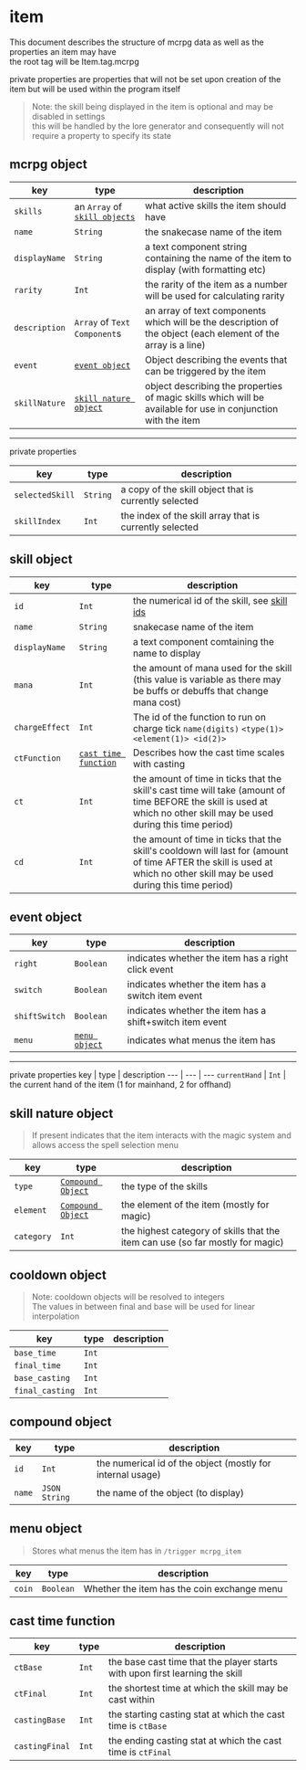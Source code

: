 # item 
This document describes the structure of mcrpg data 
as well as the properties an item may have  
the root tag will be Item.tag.mcrpg 

private properties are properties that will not be set upon creation of the item but will be used within the program itself

> Note: the skill being displayed in the item is optional and may be disabled in settings   
> this will be handled by the lore generator and consequently will not require a property to specify its state

## mcrpg object
key | type | description
--- | ---  | ---
`skills` | an `Array` of [`skill objects`](#skill-object) | what active skills the item should have
`name`     | `String` | the snakecase name of the item
`displayName` | `String` | a text component string containing the name of the item to display (with formatting etc)
`rarity` | `Int` | the rarity of the item as a number will be used for calculating rarity 
`description` | `Array` of `Text Component`s | an array of text components which will be the description of the object (each element of the array is a line)
`event` | [`event object`](#event-object) | Object describing the events that can be triggered by the item
`skillNature` | [`skill nature object`](#skill-nature-object) | object describing the properties of magic skills which will be available for use in conjunction with the item

---
private properties

key | type | description
--- | ---  | ---
`selectedSkill` | `String` | a copy of the skill object that is currently selected
`skillIndex` | `Int` | the index of the skill array that is currently selected

## skill object 
key | type | description
--- | ---  | ---
`id` | `Int` | the numerical id of the skill, see [skill ids](#skill-ids)
`name` | `String` | snakecase name of the item
`displayName` | `String` | a text component comtaining the name to display
`mana` | `Int` | the amount of mana used for the skill (this value is variable as there may be buffs or debuffs that change mana cost)
`chargeEffect` | `Int` | The id of the function to run on charge tick `name(digits)` `<type(1)> <element(1)> <id(2)>`
`ctFunction` | [`cast time function`](#cast-time-function) | Describes how the cast time scales with casting 
`ct` | `Int` | the amount of time in ticks that the skill's cast time will take (amount of time BEFORE the skill is used at which no other skill may be used during this time period)
`cd` | `Int` | the amount of time in ticks that the skill's cooldown will last for (amount of time AFTER the skill is used at which no other skill may be used during this time period)
 

## event object
key | type | description
--- | ---  | ---
`right` | `Boolean` | indicates whether the item has a right click event 
`switch` | `Boolean` | indicates whether the item has a switch item event
`shiftSwitch` | `Boolean` | indicates whether the item has a shift+switch item event 
`menu` | [`menu object`](#menu-object) | indicates what menus the item has 

---
private properties
key | type | description
--- | ---  | ---
`currentHand` | `Int` | the current hand of the item (1 for mainhand, 2 for offhand)

## skill nature object
> If present indicates that the item interacts with the magic system and allows access the spell selection menu

key | type | description
--- | ---- | ---
`type` | [`Compound Object`](#compound-object) | the type of the skills 
`element` | [`Compound Object`](#compound-object) | the element of the item (mostly for magic) 
`category` | `Int` | the highest category of skills that the item can use (so far mostly for magic)

## cooldown object
> Note: cooldown objects will be resolved to integers   
> The values in between final and base will be used for linear interpolation

key | type | description
--- | ---- | ----
`base_time` | `Int` | 
`final_time` | `Int` | 
`base_casting` | `Int` | 
`final_casting` | `Int` | 

## compound object 
key | type | description
--- | ---- | ---
`id` | `Int` | the numerical id of the object (mostly for internal usage)
`name` | `JSON String` | the name of the object (to display)

## menu object
> Stores what menus the item has in `/trigger mcrpg_item`

key | type | description
--- | ---- | ---
`coin` | `Boolean` | Whether the item has the coin exchange menu

## cast time function 

key | type | description
--- | ---- | ---
`ctBase` | `Int` | the base cast time that the player starts with upon first learning the skill
`ctFinal` | `Int` | the shortest time at which the skill may be cast within 
`castingBase` | `Int` | the starting casting stat at which the cast time is `ctBase` 
`castingFinal` | `Int` | the ending casting stat at which the cast time is `ctFinal`